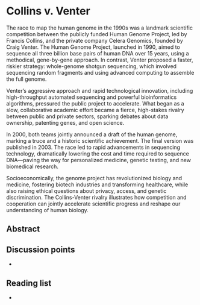 # Collins v. Venter

The race to map the human genome in the 1990s was a landmark scientific competition between the publicly funded Human Genome Project, led by Francis Collins, and the private company Celera Genomics, founded by Craig Venter. The Human Genome Project, launched in 1990, aimed to sequence all three billion base pairs of human DNA over 15 years, using a methodical, gene-by-gene approach. In contrast, Venter proposed a faster, riskier strategy: whole-genome shotgun sequencing, which involved sequencing random fragments and using advanced computing to assemble the full genome.

Venter’s aggressive approach and rapid technological innovation, including high-throughput automated sequencing and powerful bioinformatics algorithms, pressured the public project to accelerate. What began as a slow, collaborative academic effort became a fierce, high-stakes rivalry between public and private sectors, sparking debates about data ownership, patenting genes, and open science.

In 2000, both teams jointly announced a draft of the human genome, marking a truce and a historic scientific achievement. The final version was published in 2003. The race led to rapid advancements in sequencing technology, dramatically lowering the cost and time required to sequence DNA—paving the way for personalized medicine, genetic testing, and new biomedical research.

Socioeconomically, the genome project has revolutionized biology and medicine, fostering biotech industries and transforming healthcare, while also raising ethical questions about privacy, access, and genetic discrimination. The Collins-Venter rivalry illustrates how competition and cooperation can jointly accelerate scientific progress and reshape our understanding of human biology.

## Abstract


## Discussion points

*


## Reading list

*
